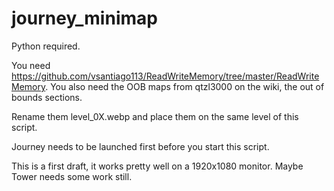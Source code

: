 # journey_minimap
Python required. 

You need https://github.com/vsantiago113/ReadWriteMemory/tree/master/ReadWriteMemory. 
You also need the OOB maps from qtzl3000 on the wiki, the out of bounds sections. 

Rename them level_0X.webp and place them on the same level of this script. 

Journey needs to be launched first before you start this script. 

This is a first draft, it works pretty well on a 1920x1080 monitor. Maybe Tower needs some work still. 
